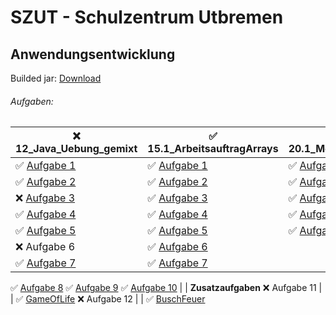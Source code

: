 # SZUT - Schulzentrum Utbremen
## Anwendungsentwicklung
Builded jar: [Download](https://github.com/deanomus/SZUT/raw/master/out/artifacts/SchuleSZUT_jar/SchuleSZUT.jar)

###### Aufgaben:
:x: 12_Java_Uebung_gemixt | :white_check_mark: 15.1_ArbeitsauftragArrays | :white_check_mark: 20.1_Mehrdimensionale 
------------ | ------------- | -------------
:white_check_mark: [Aufgabe 1](https://github.com/deanomus/SZUT/blob/master/src/de/deanomus/A12_Java_Uebung_gemixt/Aufgabe1.java) | :white_check_mark: [Aufgabe 1](https://github.com/deanomus/SZUT/blob/master/src/de/deanomus/A15_1_ArbeitsauftragArrays/Aufgabe1.java) | :white_check_mark: [Aufgabe 1](https://github.com/deanomus/SZUT/blob/master/src/de/deanomus/A20_1_Mehrdimensionale_Arrays/Aufgabe1.java)
:white_check_mark: [Aufgabe 2](https://github.com/deanomus/SZUT/blob/master/src/de/deanomus/A12_Java_Uebung_gemixt/Aufgabe2.java) | :white_check_mark: [Aufgabe 2](https://github.com/deanomus/SZUT/blob/master/src/de/deanomus/A15_1_ArbeitsauftragArrays/Aufgabe2.java) | :white_check_mark: [Aufgabe 2](https://github.com/deanomus/SZUT/blob/master/src/de/deanomus/A20_1_Mehrdimensionale_Arrays/Aufgabe2.java)
:x: [Aufgabe 3](https://github.com/deanomus/SZUT/blob/master/src/de/deanomus/A12_Java_Uebung_gemixt/Aufgabe3.java) | :white_check_mark: [Aufgabe 3](https://github.com/deanomus/SZUT/blob/master/src/de/deanomus/A15_1_ArbeitsauftragArrays/Aufgabe3.java) | :white_check_mark: [Aufgabe 1](https://github.com/deanomus/SZUT/blob/master/src/de/deanomus/A20_1_Mehrdimensionale_Arrays/Aufgabe3.java)
:white_check_mark: [Aufgabe 4](https://github.com/deanomus/SZUT/blob/master/src/de/deanomus/A12_Java_Uebung_gemixt/Aufgabe4.java) | :white_check_mark: [Aufgabe 4](https://github.com/deanomus/SZUT/blob/master/src/de/deanomus/A15_1_ArbeitsauftragArrays/Aufgabe4.java) | :white_check_mark: [Aufgabe 4](https://github.com/deanomus/SZUT/blob/master/src/de/deanomus/A20_1_Mehrdimensionale_Arrays/Aufgabe4.java)
:white_check_mark: [Aufgabe 5](https://github.com/deanomus/SZUT/blob/master/src/de/deanomus/A12_Java_Uebung_gemixt/Aufgabe5.java) | :white_check_mark: [Aufgabe 5](https://github.com/deanomus/SZUT/blob/master/src/de/deanomus/A15_1_ArbeitsauftragArrays/Aufgabe5.java) | :white_check_mark: [Aufgabe 5](https://github.com/deanomus/SZUT/blob/master/src/de/deanomus/A20_1_Mehrdimensionale_Arrays/Aufgabe5.java)
:x: Aufgabe 6 | :white_check_mark: [Aufgabe 6](https://github.com/deanomus/SZUT/blob/master/src/de/deanomus/A15_1_ArbeitsauftragArrays/Aufgabe6.java)
:white_check_mark: [Aufgabe 7](https://github.com/deanomus/SZUT/blob/master/src/de/deanomus/A12_Java_Uebung_gemixt/Aufgabe7.java) | :white_check_mark: [Aufgabe 7](https://github.com/deanomus/SZUT/blob/master/src/de/deanomus/A15_1_ArbeitsauftragArrays/Aufgabe7.java)
:white_check_mark: [Aufgabe 8](https://github.com/deanomus/SZUT/blob/master/src/de/deanomus/A12_Java_Uebung_gemixt/Aufgabe8.java)
:white_check_mark: [Aufgabe 9](https://github.com/deanomus/SZUT/blob/master/src/de/deanomus/A12_Java_Uebung_gemixt/Aufgabe9.java)
:white_check_mark: [Aufgabe 10](https://github.com/deanomus/SZUT/blob/master/src/de/deanomus/A12_Java_Uebung_gemixt/Aufgabe10.java) | | **Zusatzaufgaben**
:x: Aufgabe 11 | | :white_check_mark: [GameOfLife](https://github.com/deanomus/SZUT/tree/master/src/de/deanomus/GUI/gameoflife)
:x: Aufgabe 12 | | :white_check_mark: [BuschFeuer](https://github.com/deanomus/SZUT/tree/master/src/de/deanomus/GUI/buschfeuer)
   
